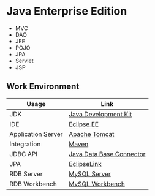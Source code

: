 # Java Enterprise Edition
* MVC
* DAO
* JEE
* POJO
* JPA
* Servlet
* JSP
## Work Environment
Usage     | Link
---       | ---
JDK | [Java Development Kit](https://github.com/angular)
IDE | [Eclipse EE](https://github.com/angular)
Application Server | [Apache Tomcat](https://github.com/angular)
Integration | [Maven](https://github.com/angular)
JDBC API | [Java Data Base Connector](https://github.com/angular)
JPA | [EclipseLink](http://github.com/angular)
RDB Server | [MySQL Server](https://github.com/angular)
RDB Workbench | [MySQL Workbench](https://github.com/angular)
